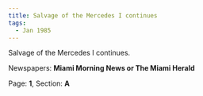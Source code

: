 ```yaml
---  
title: Salvage of the Mercedes I continues  
tags:  
  - Jan 1985  
---  
```

  
Salvage of the Mercedes I continues.  
  
Newspapers: **Miami Morning News or The Miami Herald**  
  
Page: **1**, Section: **A** 
